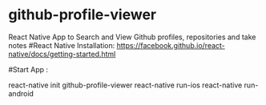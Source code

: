 # github-profile-viewer
React Native App to Search and View Github profiles, repositories and take notes
#React Native Installation: https://facebook.github.io/react-native/docs/getting-started.html

#Start App :

react-native init github-profile-viewer
react-native run-ios
react-native run-android
